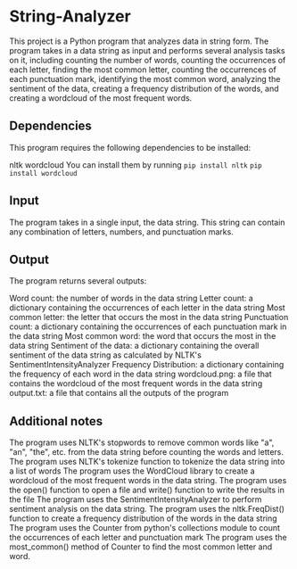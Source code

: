 # String-Analyzer

This project is a Python program that analyzes data in string form. The program takes in a data string as input and performs several analysis tasks on it, including counting the number of words, counting the occurrences of each letter, finding the most common letter, counting the occurrences of each punctuation mark, identifying the most common word, analyzing the sentiment of the data, creating a frequency distribution of the words, and creating a wordcloud of the most frequent words.

## Dependencies
This program requires the following dependencies to be installed:

nltk
wordcloud
You can install them by running 
``` pip install nltk ```
``` pip install wordcloud ```

## Input
The program takes in a single input, the data string. This string can contain any combination of letters, numbers, and punctuation marks.

## Output
The program returns several outputs:

Word count: the number of words in the data string
Letter count: a dictionary containing the occurrences of each letter in the data string
Most common letter: the letter that occurs the most in the data string
Punctuation count: a dictionary containing the occurrences of each punctuation mark in the data string
Most common word: the word that occurs the most in the data string
Sentiment of the data: a dictionary containing the overall sentiment of the data string as calculated by NLTK's SentimentIntensityAnalyzer
Frequency Distribution: a dictionary containing the frequency of each word in the data string
wordcloud.png: a file that contains the wordcloud of the most frequent words in the data string
output.txt: a file that contains all the outputs of the program

## Additional notes
The program uses NLTK's stopwords to remove common words like "a", "an", "the", etc. from the data string before counting the words and letters.
The program uses NLTK's tokenize function to tokenize the data string into a list of words
The program uses the WordCloud library to create a wordcloud of the most frequent words in the data string.
The program uses the open() function to open a file and write() function to write the results in the file
The program uses the SentimentIntensityAnalyzer to perform sentiment analysis on the data string.
The program uses the nltk.FreqDist() function to create a frequency distribution of the words in the data string
The program uses the Counter from python's collections module to count the occurrences of each letter and punctuation mark
The program uses the most_common() method of Counter to find the most common letter and word.
